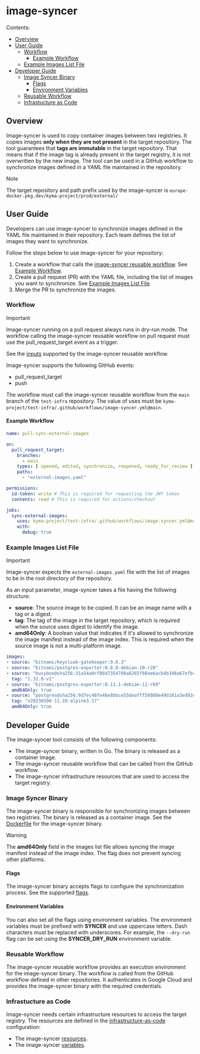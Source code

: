 # image-syncer

Contents:

- [Overview](#overview)
- [User Guide](#user-guide)
    - [Workflow](#workflow)
        - [Example Workflow](#example-workflow)
    - [Example Images List File](#example-images-list-file)
- [Developer Guide](#developer-guide)
    - [Image Syncer Binary](#image-syncer-binary)
        - [Flags](#flags)
        - [Environment Variables](#environment-variables)
    - [Reusable Workflow](#reusable-workflow)
    - [Infrastucture as Code](#infrastucture-as-code)

## Overview

Image-syncer is used to copy container images between two registries.
It copies images **only when they are not present** in the target repository.
The tool guarantees that **tags are immutable** in the target repository.
That means that if the image tag is already present in the target registry, it is not overwritten by the new image.
The tool can be used in a GitHub workflow to synchronize images defined in a YAML file maintained in the repository.

> [!NOTE]
> The target repository and path prefix used by the image-syncer is `europe-docker.pkg.dev/kyma-project/prod/external/`

## User Guide

Developers can use image-syncer to synchronize images defined in the YAML file maintained in their repository.
Each team defines the list of images they want to synchronize.

Follow the steps below to use image-syncer for your repository:

1. Create a workflow that calls
   the [image-syncer reusable workflow](https://github.com/kyma-project/test-infra/blob/main/.github/workflows/image-syncer.yml).
   See [Example Workflow](#example-workflow).
2. Create a pull request (PR) with the YAML file, including the list of images you want to synchronize.
   See [Example Images List File](#example-images-list-file).
3. Merge the PR to synchronize the images.

### Workflow

> [!IMPORTANT]
> Image-syncer running on a pull request always runs in dry-run mode.
> The workflow calling the image-syncer reusable workflow on pull request must use the pull_request_target event as a trigger.

See the [inputs](https://github.com/kyma-project/test-infra/blob/4df11c5384a5c7ac3ce76b726e17dee6aba07f79/.github/workflows/image-syncer.yml#L5) 
supported by the image-syncer reusable workflow.

Image-syncer supports the following GitHub events:

- pull_request_target
- push

The workflow must call the image-syncer reusable workflow from the `main` branch of the `test-infra` repository.
The value of uses must be `kyma-project/test-infra/.github/workflows/image-syncer.yml@main`.

#### Example Workflow

```yaml
name: pull-sync-external-images

on:
  pull_request_target:
    branches:
      - main
    types: [ opened, edited, synchronize, reopened, ready_for_review ]
    paths:
      - "external-images.yaml"

permissions:
  id-token: write # This is required for requesting the JWT token
  contents: read # This is required for actions/checkout

jobs:
  sync-external-images:
    uses: kyma-project/test-infra/.github/workflows/image-syncer.yml@main
    with:
      debug: true
```

### Example Images List File

> [!IMPORTANT]
> Image-syncer expects the `external-images.yaml` file with the list of images to be in the root directory of the repository.

As an input parameter, image-syncer takes a file having the following structure:

- **source**: The source image to be copied. It can be an image name with a tag or a digest.
- **tag**: The tag of the image in the target repository, which is required when the source uses digest to identify the image.
- **amd64Only**: A boolean value that indicates if it's allowed to synchronize the image manifest instead of the image index.
  This is required when the source image is not a multi-platform image.

```yaml
images:
- source: "bitnami/keycloak-gatekeeper:9.0.3"
- source: "bitnami/postgres-exporter:0.8.0-debian-10-r28"
- source: "busybox@sha256:31a54a0cf86d7354788a8265f60ae6acb4b348a67efbcf7c1007dd3cf7af05ab"
  tag: "1.32.0-v1"
- source: "bitnami/postgres-exporter:0.11.1-debian-11-r69"
  amd64Only: true
- source: "postgres@sha256:9d7ec48fe46e8bbce55deafff58080e49d161a3ed92e67f645014bb50dc599fd"
  tag: "v20230508-11.19-alpine3.17"
  amd64Only: true
```

## Developer Guide

The image-syncer tool consists of the following components:

- The image-syncer binary, written in Go. The binary is released as a container image.
- The image-syncer reusable workflow that can be called from the GitHub workflow.
- The image-syncer infrastructure resources that are used to access the target registry.

### Image Syncer Binary

The image-syncer binary is responsible for synchronizing images between two registries.
The binary is released as a container image.
See the [Dockerfile](https://github.com/kyma-project/test-infra/blob/main/cmd/image-syncer/Dockerfile) for the image-syncer binary.

> [!WARNING]
> The **amd64Only** field in the images list file allows syncing the image manifest instead of the image index.
> The flag does not prevent syncing other platforms.

#### Flags

The image-syncer binary accepts flags to configure the synchronization process.
See the supported [flags](https://github.com/kyma-project/test-infra/blob/1df13d56ad523ce434e33284bb7e392ff897cd1b/cmd/image-syncer/main.go#L274-L282).

#### Environment Variables

You can also set all the flags using environment variables.
The environment variables must be prefixed with **SYNCER** and use uppercase letters.
Dash characters must be replaced with underscores.
For example, the `--dry-run` flag can be set using the **SYNCER_DRY_RUN** environment variable.

### Reusable Workflow

The image-syncer reusable workflow provides an execution environment for the image-syncer binary.
The workflow is called from the GitHub workflow defined in other repositories.
It authenticates in Google Cloud and provides the image-syncer binary with the required credentials.

### Infrastucture as Code

Image-syncer needs certain infrastructure resources to access the target registry.
The resources are defined in
the [infrastructure-as-code](https://github.com/kyma-project/test-infra/tree/main/configs/terraform/environments/prod) configuration:

- The image-syncer [resources](https://github.com/kyma-project/test-infra/blob/main/configs/terraform/environments/prod/image-syncer.tf).
- The
  image-syncer [variables](https://github.com/kyma-project/test-infra/blob/main/configs/terraform/environments/prod/image-syncer-variables.tf).